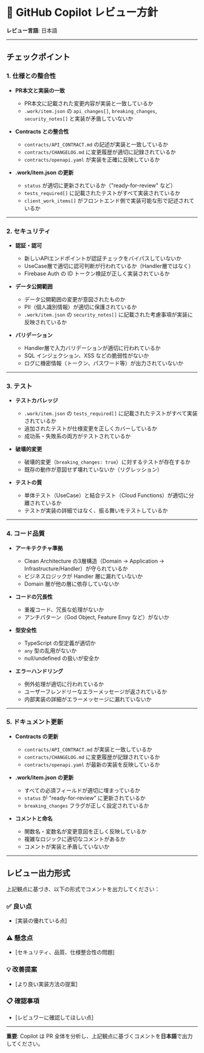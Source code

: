 # 🧠 GitHub Copilot レビュー方針

**レビュー言語**: 日本語

---

## チェックポイント

### 1. 仕様との整合性

- **PR本文と実装の一致**
  - PR本文に記載された変更内容が実装と一致しているか
  - `.work/item.json` の `api_changes[]`, `breaking_changes`, `security_notes[]` と実装が矛盾していないか

- **Contracts との整合性**
  - `contracts/API_CONTRACT.md` の記述が実装と一致しているか
  - `contracts/CHANGELOG.md` に変更履歴が適切に記録されているか
  - `contracts/openapi.yaml` が実装を正確に反映しているか

- **.work/item.json の更新**
  - `status` が適切に更新されているか（"ready-for-review" など）
  - `tests_required[]` に記載されたテストがすべて実装されているか
  - `client_work_items[]` がフロントエンド側で実装可能な形で記述されているか

---

### 2. セキュリティ

- **認証・認可**
  - 新しいAPIエンドポイントが認証チェックをバイパスしていないか
  - UseCase層で適切に認可判断が行われているか（Handler層ではなく）
  - Firebase Auth の ID トークン検証が正しく実装されているか

- **データ公開範囲**
  - データ公開範囲の変更が意図されたものか
  - PII（個人識別情報）が適切に保護されているか
  - `.work/item.json` の `security_notes[]` に記載された考慮事項が実装に反映されているか

- **バリデーション**
  - Handler層で入力バリデーションが適切に行われているか
  - SQL インジェクション、XSS などの脆弱性がないか
  - ログに機密情報（トークン、パスワード等）が出力されていないか

---

### 3. テスト

- **テストカバレッジ**
  - `.work/item.json` の `tests_required[]` に記載されたテストがすべて実装されているか
  - 追加されたテストが仕様変更を正しくカバーしているか
  - 成功系・失敗系の両方がテストされているか

- **破壊的変更**
  - 破壊的変更（`breaking_changes: true`）に対するテストが存在するか
  - 既存の動作が意図せず壊れていないか（リグレッション）

- **テストの質**
  - 単体テスト（UseCase）と結合テスト（Cloud Functions）が適切に分離されているか
  - テストが実装の詳細ではなく、振る舞いをテストしているか

---

### 4. コード品質

- **アーキテクチャ準拠**
  - Clean Architecture の3層構造（Domain → Application → Infrastructure/Handler）が守られているか
  - ビジネスロジックが Handler 層に漏れていないか
  - Domain 層が他の層に依存していないか

- **コードの冗長性**
  - 重複コード、冗長な処理がないか
  - アンチパターン（God Object, Feature Envy など）がないか

- **型安全性**
  - TypeScript の型定義が適切か
  - `any` 型の乱用がないか
  - null/undefined の扱いが安全か

- **エラーハンドリング**
  - 例外処理が適切に行われているか
  - ユーザーフレンドリーなエラーメッセージが返されているか
  - 内部実装の詳細がエラーメッセージに漏れていないか

---

### 5. ドキュメント更新

- **Contracts の更新**
  - `contracts/API_CONTRACT.md` が実装と一致しているか
  - `contracts/CHANGELOG.md` に変更履歴が記録されているか
  - `contracts/openapi.yaml` が最新の実装を反映しているか

- **.work/item.json の更新**
  - すべての必須フィールドが適切に埋まっているか
  - `status` が "ready-for-review" に更新されているか
  - `breaking_changes` フラグが正しく設定されているか

- **コメントと命名**
  - 関数名・変数名が変更意図を正しく反映しているか
  - 複雑なロジックに適切なコメントがあるか
  - コメントが実装と矛盾していないか

---

## レビュー出力形式

上記観点に基づき、以下の形式でコメントを出力してください：

### ✅ 良い点
- [実装の優れている点]

### ⚠️ 懸念点
- [セキュリティ、品質、仕様整合性の問題]

### 💡 改善提案
- [より良い実装方法の提案]

### 📋 確認事項
- [レビュワーに確認してほしい点]

---

**重要**: Copilot は PR 全体を分析し、上記観点に基づくコメントを**日本語**で出力してください。
